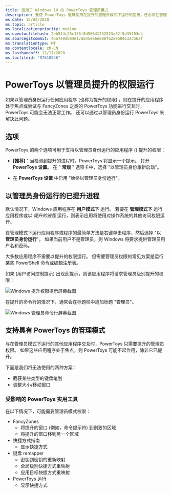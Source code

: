 ```yaml
---
title: 适用于 Windows 10 的 PowerToys 管理员模式
description: 要使 PowerToys 能够使用在提升的管理员模式下运行的应用，还必须在管理员模式下运行 PowerToys。
ms.date: 12/02/2020
ms.topic: article
ms.localizationpriority: medium
ms.openlocfilehash: 2eb514c25c135f8d58641232523a32f5d35153d4
ms.sourcegitcommit: 46a7e9db64e17a645ee6e888f62a9b04632c56af
ms.translationtype: MT
ms.contentlocale: zh-CN
ms.lasthandoff: 12/17/2020
ms.locfileid: "97618536"
---
```

# <a name="powertoys-running-with-administrator-elevated-permissions"></a>PowerToys 以管理员提升的权限运行

如果以管理员身份运行任何应用程序 (也称为提升的权限) ，则在提升的应用程序处于焦点或尝试与 FancyZones 之类的 PowerToys 功能进行交互时，PowerToys 可能会无法正常工作。 还可以通过以管理员身份运行 PowerToys 来解决此问题。

## <a name="options"></a>选项

PowerToys 的两个选项可用于支持以管理员身份运行的应用程序 () 提升的权限：

- **[推荐]**：当检测到提升的进程时，PowerToys 将显示一个提示。 打开 **PowerToys 设置**。 在 " **常规** " 选项卡中，选择 "以管理员身份重新启动"。

- 在 **PowerToys 设置** 中启用 "始终以管理员身份运行"。

## <a name="run-as-administrator-elevated-processes-explained"></a>以管理员身份运行的已提升进程

默认情况下，Windows 应用程序在 **用户模式下** 运行。 若要在 **管理模式下** 运行应用程序或以 *提升的进程* 运行，则表示应用将使用对操作系统的其他访问权限运行。

在管理模式下运行应用程序或程序的最简单方法是右键单击程序，然后选择 "以 **管理员身份运行**"。 如果当前用户不是管理员，则 Windows 将要求提供管理员用户名和密码。

大多数应用程序不需要以提升的权限运行。 但需要管理员权限的常见方案是运行某些 PowerShell 命令或编辑注册表。

如果 (用户访问控制提示) 出现此提示，则该应用程序将请求管理员级别提升的权限：

![Windows 提升权限提示屏幕截图](../images/pt-admin-prompt.png)

在提升的命令行的情况下，通常会在标题栏中追加标题 "管理员"。

![Windows 管理员命令行屏幕截图](../images/pt-admin-terminal.png)

## <a name="support-for-admin-mode-with-powertoys"></a>支持具有 PowerToys 的管理模式

与在管理员模式下运行的其他应用程序交互时，PowerToys 只需要提升的管理员权限。 如果这些应用程序处于焦点，则 PowerToys 可能不起作用，除非它已提升。

下面是我们将无法使用的两种方案：

- 截获某些类型的键盘笔划
- 调整大小/移动窗口

### <a name="affected-powertoys-utilities"></a>受影响的 PowerToys 实用工具

在以下情况下，可能需要管理员模式权限：

- FancyZones
  - 将提升的窗口 (例如，命令提示符) 到别致的区域
  - 将提升的窗口移到另一个区域
- 快捷方式指南
  - 显示快捷方式
- 键盘 remapper
  - 密钥到密钥的重新映射
  - 全局级别快捷方式重映射
  - 应用目标快捷方式重映射
- PowerToys 运行
  - 显示快捷方式
